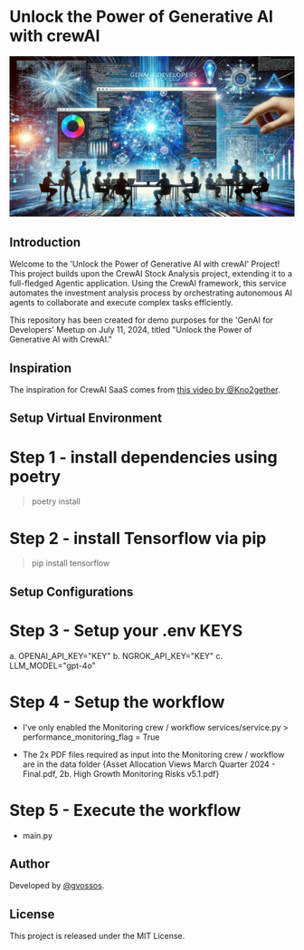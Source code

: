 # Unlock the Power of Generative AI with crewAI

![Unlock the Power of Generative AI with crewAI](genAI_for_Developers_1200x675_v2.jpg)

## Introduction
Welcome to the 'Unlock the Power of Generative AI with crewAI' Project! This project builds upon the CrewAI Stock Analysis project, extending it to a full-fledged Agentic application. Using the CrewAI framework, this service automates the investment analysis process by orchestrating autonomous AI agents to collaborate and execute complex tasks efficiently.

This repository has been created for demo purposes for the 'GenAI for Developers' Meetup on July 11, 2024, titled "Unlock the Power of Generative AI with CrewAI."

## Inspiration
The inspiration for CrewAI SaaS comes from [this video by @Kno2gether](https://www.youtube.com/watch?v=pFZHpFuzcBE&t=854s).

## Setup Virtual Environment
# Step 1 - install dependencies using poetry
>poetry install

# Step 2 - install Tensorflow via pip
>pip install tensorflow

## Setup Configurations
# Step 3 - Setup your .env KEYS
a.	OPENAI_API_KEY="KEY"
b.	NGROK_API_KEY="KEY"
c.	LLM_MODEL="gpt-4o"

# Step 4 - Setup the workflow
- I’ve only enabled the Monitoring crew / workflow
        services/service.py > performance_monitoring_flag = True 

- The 2x PDF files required as input into the Monitoring crew / workflow
are in the data folder {Asset Allocation Views March Quarter 2024 - Final.pdf, 2b. High Growth Monitoring Risks v5.1.pdf}

# Step 5 - Execute the workflow
- main.py

## Author
Developed by [@gvossos](https://github.com/gvossos/).

## License
This project is released under the MIT License.
